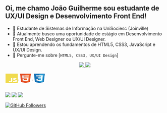 ## Oi, me chamo João Guilherme sou estudante de UX/UI Design e Desenvolvimento Front End!

- 🔭 Estudante de Sistemas de Informação na UniSociesc (Joinville)
- 🔭 Atualmente busco uma oportunidade de estágio em Desenvolvimento Front End, Web Designer ou UX/UI Designer.
- 🌱 Estou aprendendo os fundamentos de HTML5, CSS3, JavaScript e UX/UI Design.
- 💬 Pergunte-me sobre [```HTML5, CSS3, UX/UI Design```]

<div align="center">
  <a href="https://github.com/JSaporski">
  <img height="180em" src="https://github-readme-stats.vercel.app/api?username=JSaporski&show_icons=true&theme=dracula&include_all_commits=true&count_private=true"/>
  <img height="180em" src="https://github-readme-stats.vercel.app/api/top-langs/?username=JSaporski&layout=compact&langs_count=7&theme=dracula"/>
</div>
<div style="display: inline_block"><br>
  <img align="center" alt="Js" height="30" width="40" src="https://raw.githubusercontent.com/devicons/devicon/master/icons/javascript/javascript-plain.svg">
  <img align="center" alt="HTML" height="30" width="40" src="https://raw.githubusercontent.com/devicons/devicon/master/icons/html5/html5-original.svg">
  <img align="center" alt="CSS" height="30" width="40" src="https://raw.githubusercontent.com/devicons/devicon/master/icons/css3/css3-original.svg">
</div>
  
  ##
 
<div> 
  <a href="https://instagram.com/jg.saporski" target="_blank"><img src="https://img.shields.io/badge/-Instagram-%23E4405F?style=for-the-badge&logo=instagram&logoColor=white" target="_blank"></a>
  <a href = "mailto:joaoguilherme2411@gmail.com"><img src="https://img.shields.io/badge/-Gmail-%23333?style=for-the-badge&logo=gmail&logoColor=white" target="_blank"></a>
  <a href="https://www.linkedin.com/in/joao-saporski/" target="_blank"><img src="https://img.shields.io/badge/-LinkedIn-%230077B5?style=for-the-badge&logo=linkedin&logoColor=white" target="_blank"></a> 
</div>
  
[![GitHub Followers](https://img.shields.io/github/followers/JSaporski?style=flat&labelColor=0D0D0D&logo=Github&Color=white)](https://github.com/JSaporski)

